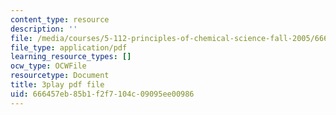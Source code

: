 ```yaml
---
content_type: resource
description: ''
file: /media/courses/5-112-principles-of-chemical-science-fall-2005/666457eb85b1f2f7104c09095ee00986_qm_hVsoM4OY.pdf
file_type: application/pdf
learning_resource_types: []
ocw_type: OCWFile
resourcetype: Document
title: 3play pdf file
uid: 666457eb-85b1-f2f7-104c-09095ee00986
---
```

